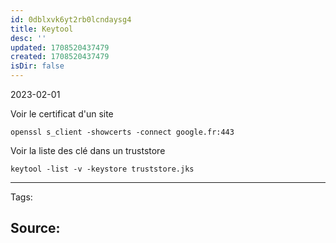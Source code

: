 ```yaml
---
id: 0dblxvk6yt2rb0lcndaysg4
title: Keytool
desc: ''
updated: 1708520437479
created: 1708520437479
isDir: false
---
```

2023-02-01

Voir le certificat d'un site
```Shell
openssl s_client -showcerts -connect google.fr:443
```


Voir la liste des clé dans un truststore
```shell
keytool -list -v -keystore truststore.jks
```

--- 
Tags: 

Source:
- 
